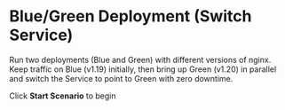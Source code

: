 # Blue/Green Deployment (Switch Service)

Run two deployments (Blue and Green) with different versions of nginx.  
Keep traffic on Blue (v1.19) initially, then bring up Green (v1.20) in parallel and switch the Service to point to Green with zero downtime.

Click **Start Scenario** to begin
